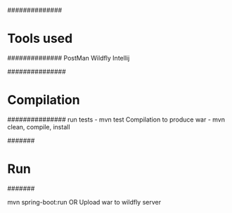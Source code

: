 ##############
# Tools used #
##############
PostMan
Wildfly
Intellij

###############
# Compilation #
###############
run tests - mvn test
Compilation to produce war - mvn clean, compile, install

#######
# Run #
#######

mvn spring-boot:run
OR
Upload war to wildfly server
